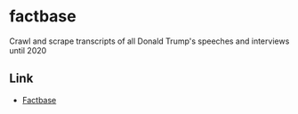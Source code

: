 # factbase

Crawl and scrape transcripts of all Donald Trump's speeches and interviews until 2020

## Link

* [Factbase](https://factba.se/transcripts)
